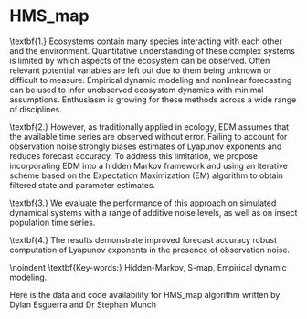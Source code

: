 # HMS_map


\textbf{1.} Ecosystems contain many species interacting with each other and the environment. Quantitative understanding of these complex systems is limited by which aspects of the ecosystem can be observed. Often relevant potential variables are left out due to them being unknown or difficult to measure. Empirical dynamic modeling and nonlinear forecasting can be used to infer unobserved ecosystem dynamics with minimal assumptions. Enthusiasm is growing for these methods across a wide range of disciplines.

\textbf{2.} However, as traditionally applied in ecology, EDM assumes that the available time series are observed without error. Failing to account for observation noise strongly biases estimates of Lyapunov exponents and reduces forecast accuracy. To address this limitation, we propose incorporating EDM into a hidden Markov framework and using an iterative scheme based on the Expectation Maximization (EM) algorithm to obtain filtered state and parameter estimates.

\textbf{3.} We evaluate the performance of this approach on simulated dynamical systems with a range of additive noise levels, as well as on insect population time series.

\textbf{4.} The results demonstrate improved forecast accuracy robust computation of Lyapunov exponents in the presence of observation noise. 

\noindent \textbf{Key-words:} Hidden-Markov, S-map, Empirical dynamic modeling.

Here is the data and code availability for HMS_map algorithm written by Dylan Esguerra and Dr Stephan Munch
